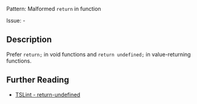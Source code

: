 Pattern: Malformed `return` in function

Issue: -

## Description

Prefer `return;` in void functions and `return undefined;` in value-returning functions.

## Further Reading

* [TSLint - return-undefined](https://palantir.github.io/tslint/rules/return-undefined)